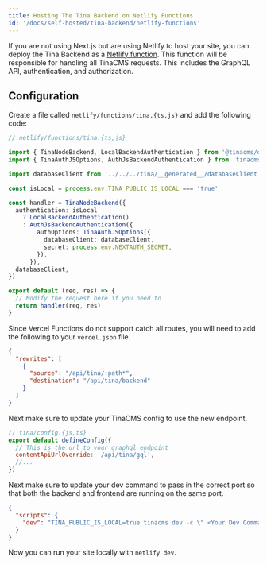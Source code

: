 ```yaml
---
title: Hosting The Tina Backend on Netlify Functions
id: '/docs/self-hosted/tina-backend/netlify-functions'
---
```


If you are not using Next.js but are using Netlify to host your site, you can deploy the Tina Backend as a [Netlify function](https://docs.netlify.com/functions/overview/). This function will be responsible for handling all TinaCMS requests. This includes the GraphQL API, authentication, and authorization.

## Configuration

Create a file called `netlify/functions/tina.{ts,js}` and add the following code:

```ts
// netlify/functions/tina.{ts,js}

import { TinaNodeBackend, LocalBackendAuthentication } from '@tinacms/datalayer'
import { TinaAuthJSOptions, AuthJsBackendAuthentication } from 'tinacms-authjs'

import databaseClient from '../../../tina/__generated__/databaseClient'

const isLocal = process.env.TINA_PUBLIC_IS_LOCAL === 'true'

const handler = TinaNodeBackend({
  authentication: isLocal
    ? LocalBackendAuthentication()
    : AuthJsBackendAuthentication({
        authOptions: TinaAuthJSOptions({
          databaseClient: databaseClient,
          secret: process.env.NEXTAUTH_SECRET,
        }),
      }),
  databaseClient,
})

export default (req, res) => {
  // Modify the request here if you need to
  return handler(req, res)
}
```

Since Vercel Functions do not support catch all routes, you will need to add the following to your `vercel.json` file.

```json
{
  "rewrites": [
    {
      "source": "/api/tina/:path*",
      "destination": "/api/tina/backend"
    }
  ]
}
```

Next make sure to update your TinaCMS config to use the new endpoint.

```js
// tina/config.{js,ts}
export default defineConfig({
  // This is the url to your graphql endpoint
  contentApiUrlOverride: '/api/tina/gql',
  //...
})
```

Next make sure to update your dev command to pass in the correct port so that both the backend and frontend are running on the same port.

```json
{
  "scripts": {
    "dev": "TINA_PUBLIC_IS_LOCAL=true tinacms dev -c \" <Your Dev Command> --port $PORT\""
  }
}
```

Now you can run your site locally with `netlify dev`.
